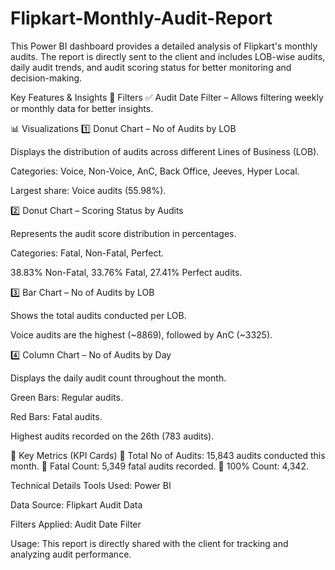 # Flipkart-Monthly-Audit-Report
This Power BI dashboard provides a detailed analysis of Flipkart's monthly audits. The report is directly sent to the client and includes LOB-wise audits, daily audit trends, and audit scoring status for better monitoring and decision-making.

Key Features & Insights
🔹 Filters
✅ Audit Date Filter – Allows filtering weekly or monthly data for better insights.

📊 Visualizations
1️⃣ Donut Chart – No of Audits by LOB

Displays the distribution of audits across different Lines of Business (LOB).

Categories: Voice, Non-Voice, AnC, Back Office, Jeeves, Hyper Local.

Largest share: Voice audits (55.98%).

2️⃣ Donut Chart – Scoring Status by Audits

Represents the audit score distribution in percentages.

Categories: Fatal, Non-Fatal, Perfect.

38.83% Non-Fatal, 33.76% Fatal, 27.41% Perfect audits.

3️⃣ Bar Chart – No of Audits by LOB

Shows the total audits conducted per LOB.

Voice audits are the highest (~8869), followed by AnC (~3325).

4️⃣ Column Chart – No of Audits by Day

Displays the daily audit count throughout the month.

Green Bars: Regular audits.

Red Bars: Fatal audits.

Highest audits recorded on the 26th (783 audits).

📌 Key Metrics (KPI Cards)
📌 Total No of Audits: 15,843 audits conducted this month.
📌 Fatal Count: 5,349 fatal audits recorded.
📌 100% Count: 4,342.

Technical Details
Tools Used: Power BI

Data Source: Flipkart Audit Data

Filters Applied: Audit Date Filter

Usage: This report is directly shared with the client for tracking and analyzing audit performance.
